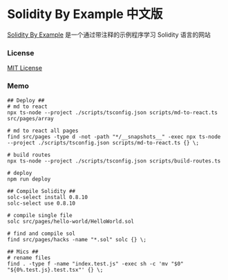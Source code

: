 # Solidity By Example 中文版

[Solidity By Example](http://mhxw.life/solidity-by-example/) 是一个通过带注释的示例程序学习 Solidity 语言的网站

### License

[MIT License](LICENSE)

### Memo

```shell
## Deploy ##
# md to react
npx ts-node --project ./scripts/tsconfig.json scripts/md-to-react.ts src/pages/array

# md to react all pages
find src/pages -type d -not -path "*/__snapshots__" -exec npx ts-node --project ./scripts/tsconfig.json scripts/md-to-react.ts {} \;

# build routes
npx ts-node --project ./scripts/tsconfig.json scripts/build-routes.ts

# deploy
npm run deploy

## Compile Solidity ##
solc-select install 0.8.10
solc-select use 0.8.10

# compile single file
solc src/pages/hello-world/HelloWorld.sol

# find and compile sol
find src/pages/hacks -name "*.sol" solc {} \;

## Mics ##
# rename files
find . -type f -name "index.test.js" -exec sh -c 'mv "$0" "${0%.test.js}.test.tsx"' {} \;
```
